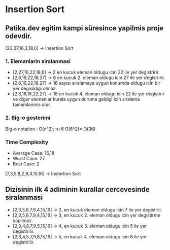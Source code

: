 # Insertion Sort
## Patika.dev egitim kampi süresince yapilmis proje odevdir.



[22,27,16,2,18,6] -> Insertion Sort


### 1. Elemanlarin siralanmasi

* [2,27,16,22,18,6] -> 2 en kucuk eleman oldugu icin 22 ile yer degistririr.
* [2,6,16,22,18,27] -> 6 en kucuk 2. eleman oldugu icin 27 ile yer degistririr.
* [2,6,16,22,18,27] -> 16 sayısı sıralamaya uygun konumda oldugu icin bir yer degisikligi olmaz.
* [2,6,16,18,22,27] -> 18 en kucuk 4. eleman oldugu icin 22 ile yer degistirir ve diger elemanlar kurala uygun duruma geldigi icin siralama tamamlanmis olur.

### 2. Big-o gosterimi

Big-o notation : O(n^2); n=6 O(6^2)= O(36)

### Time Complexity

* Avarage Case: 16,18
* Worst Case: 27
* Best Case: 2

[7,3,5,8,2,9,4,15,16] -> Instertion Sort

## Dizisinin ilk 4 adiminin kurallar cercevesinde siralanmasi

* [2,3,5,8,7,9,4,15,16] -> 2, en kucuk eleman oldugu icin 7 ile yer degistirir.
* [2,3,5,8,7,9,4,15,16] -> 3, en kucuk 2. eleman oldugu icin yer degistirme yapilmaz.
* [2,3,4,8,7,9,5,15,16] -> 4, en kucuk 3. eleman oldugu icin 5 ile yer degistirilir.
* [2,3,4,5,7,9,8,15,16] -> 5, en kucuk 4. eleman oldugu icin 8 ile yer degistirilir.
